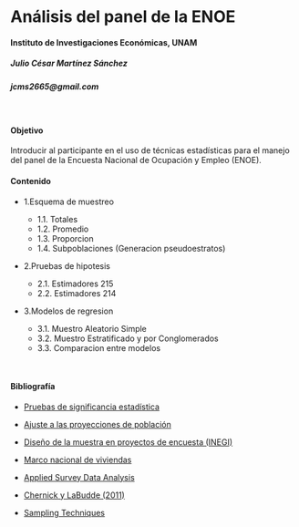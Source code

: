 
# Análisis del panel de la ENOE
#### Instituto de Investigaciones Económicas, UNAM
##### Julio César Martínez Sánchez 
##### _jcms2665@gmail.com_

<br>

#### Objetivo 

Introducir al participante en el uso de técnicas estadísticas para el manejo del panel de la Encuesta Nacional de Ocupación y Empleo (ENOE). 
<br>
#### Contenido

+ 1.Esquema de muestreo
	+ 1.1. Totales	
	+ 1.2. Promedio
	+ 1.3. Proporcion
	+ 1.4. Subpoblaciones (Generacion pseudoestratos)
  
+ 2.Pruebas de hipotesis
	+ 2.1. Estimadores 215
	+ 2.2. Estimadores 214
  
+ 3.Modelos de regresion
	+ 3.1. Muestro Aleatorio Simple
	+ 3.2. Muestro Estratificado y por Conglomerados
	+ 3.3. Comparacion entre modelos	

<br>

#### **Bibliografía** 

* [Pruebas de significancia estadística](http://www.beta.inegi.org.mx/contenidos/proyectos/enchogares/regulares/enoe/doc/enoe_significancia.pdf)

* [Ajuste a las proyecciones de población](http://www.beta.inegi.org.mx/contenidos/proyectos/enchogares/regulares/enoe/doc/Nota_Result_Proy.pdf)

* [Diseño de la muestra en proyectos de encuesta (INEGI)](http://www.snieg.mx/contenidos/espanol/normatividad/doctos_genbasica/muestra_encuesta.pdf)

* [Marco nacional de viviendas](http://www.inegi.org.mx/eventos/2013/Foro_Estadistica/doc/P-AnaMariaLanderos.pdf)

* [Applied Survey Data Analysis](http://www.isr.umich.edu/src/smp/asda/)

* [Chernick y LaBudde (2011)](http://www.ievbras.ru/ecostat/Kiril/R/Biblio/R_eng/Chernick2011.pdf)

* [Sampling Techniques](http://hbanaszak.mjr.uw.edu.pl/StatRozw/Books/Cochran_1977_Sampling%20Techniques.pdf)



